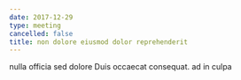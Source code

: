 ```yaml
---
date: 2017-12-29
type: meeting
cancelled: false
title: non dolore eiusmod dolor reprehenderit
---
```

nulla officia sed dolore Duis occaecat consequat. ad in culpa